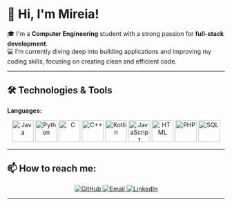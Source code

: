 # 👋 Hi, I'm Mireia!

🎓 I'm a **Computer Engineering** student with a strong passion for **full-stack development**.  
💻 I’m currently diving deep into building applications and improving my coding skills, focusing on creating clean and efficient code.  

---

## 🛠️ Technologies & Tools

**Languages:**  
<p align="center">
  <img src="https://cdn.jsdelivr.net/gh/devicons/devicon/icons/java/java-original.svg" alt="Java" width="50"/>
  <img src="https://cdn.jsdelivr.net/gh/devicons/devicon/icons/python/python-original.svg" alt="Python" width="50"/>
  <img src="https://cdn.jsdelivr.net/gh/devicons/devicon/icons/c/c-original.svg" alt="C" width="50"/>
  <img src="https://cdn.jsdelivr.net/gh/devicons/devicon/icons/cplusplus/cplusplus-original.svg" alt="C++" width="50"/>
  <img src="https://cdn.jsdelivr.net/gh/devicons/devicon/icons/kotlin/kotlin-original.svg" alt="Kotlin" width="50"/>
  <img src="https://cdn.jsdelivr.net/gh/devicons/devicon/icons/javascript/javascript-original.svg" alt="JavaScript" width="50"/>
  <img src="https://cdn.jsdelivr.net/gh/devicons/devicon/icons/html5/html5-original.svg" alt="HTML" width="50"/>
  <img src="https://cdn.jsdelivr.net/gh/devicons/devicon/icons/php/php-original.svg" alt="PHP" width="50"/>
  <img src="https://cdn.jsdelivr.net/gh/devicons/devicon/icons/mysql/mysql-original.svg" alt="SQL" width="50"/>
</p> 

---

## 📫 How to reach me:

<p align="center">
  <a href="https://github.com/MireiaTerri" target="blank">
    <img src="https://img.shields.io/badge/GitHub-000?style=for-the-badge&logo=github&logoColor=white" alt="GitHub"/>
  </a>
  <a href="mailto:mtvilardell@gmail.com" target="blank">
    <img src="https://img.shields.io/badge/Email-D14836?style=for-the-badge&logo=gmail&logoColor=white" alt="Email"/>
  </a>
  <a href="https://www.linkedin.com/in/mireiaterricabras/" target="blank">
    <img src="https://img.shields.io/badge/LinkedIn-0077B5?style=for-the-badge&logo=linkedin&logoColor=white" alt="LinkedIn"/>
  </a>
</p>

---
